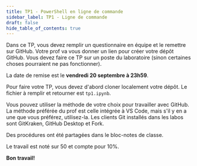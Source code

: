 ```yaml
---
title: TP1 - PowerShell en ligne de commande
sidebar_label: TP1 - Ligne de commande
draft: false
hide_table_of_contents: true
---
```


Dans ce TP, vous devez remplir un questionnaire en équipe et le remettre sur GitHub. Votre prof va vous donner un lien pour créer votre dépôt GitHub. Vous devez faire ce TP sur un poste du laboratoire (sinon certaines choses pourraient ne pas fonctionner).

La date de remise est le **vendredi 20 septembre à 23h59**.

Pour faire votre TP, vous devez d'abord cloner localement votre dépôt. Le fichier à remplir et retourner est `tp1.ipynb`.

Vous pouvez utiliser la méthode de votre choix pour travailler avec GitHub. La méthode préférée du prof est celle intégrée à VS Code, mais s'il y en a une que vous préférez, utilisez-la. Les clients Git installés dans les labos sont GitKraken, GitHub Desktop et Fork.

Des procédures ont été partagées dans le bloc-notes de classe.

Le travail est noté sur 50 et compte pour 10%.

**Bon travail!**